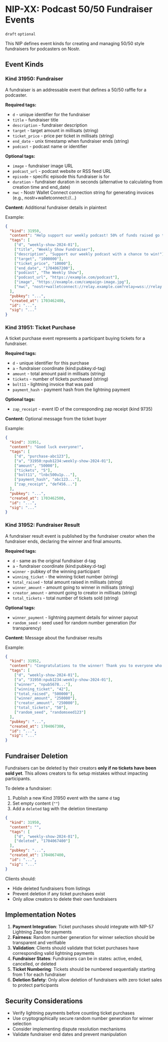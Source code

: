 # NIP-XX: Podcast 50/50 Fundraiser Events

`draft` `optional`

This NIP defines event kinds for creating and managing 50/50 style fundraisers for podcasters on Nostr.

## Event Kinds

### Kind 31950: Fundraiser

A fundraiser is an addressable event that defines a 50/50 raffle for a podcaster.

**Required tags:**
- `d` - unique identifier for the fundraiser
- `title` - fundraiser title
- `description` - fundraiser description
- `target` - target amount in millisats (string)
- `ticket_price` - price per ticket in millisats (string)
- `end_date` - unix timestamp when fundraiser ends (string)
- `podcast` - podcast name or identifier

**Optional tags:**
- `image` - fundraiser image URL
- `podcast_url` - podcast website or RSS feed URL
- `episode` - specific episode this fundraiser is for
- `duration` - fundraiser duration in seconds (alternative to calculating from creation time and end_date)
- `nwc` - Nostr Wallet Connect connection string for generating invoices (e.g., nostr+walletconnect://...)

**Content:** Additional fundraiser details in plaintext

Example:
```json
{
  "kind": 31950,
  "content": "Help support our weekly podcast! 50% of funds raised go to the winner, 50% helps us keep the show running.",
  "tags": [
    ["d", "weekly-show-2024-01"],
    ["title", "Weekly Show Fundraiser"],
    ["description", "Support our weekly podcast with a chance to win!"],
    ["target", "1000000"],
    ["ticket_price", "10000"],
    ["end_date", "1704067200"],
    ["podcast", "The Weekly Show"],
    ["podcast_url", "https://example.com/podcast"],
    ["image", "https://example.com/campaign-image.jpg"],
    ["nwc", "nostr+walletconnect://relay.example.com?relay=wss://relay.example.com&secret=...&pubkey=..."]
  ],
  "pubkey": "...",
  "created_at": 1703462400,
  "id": "...",
  "sig": "..."
}
```

### Kind 31951: Ticket Purchase

A ticket purchase event represents a participant buying tickets for a fundraiser.

**Required tags:**
- `d` - unique identifier for this purchase
- `a` - fundraiser coordinate (kind:pubkey:d-tag)
- `amount` - total amount paid in millisats (string)
- `tickets` - number of tickets purchased (string)
- `bolt11` - lightning invoice that was paid
- `payment_hash` - payment hash from the lightning payment

**Optional tags:**
- `zap_receipt` - event ID of the corresponding zap receipt (kind 9735)

**Content:** Optional message from the ticket buyer

Example:
```json
{
  "kind": 31951,
  "content": "Good luck everyone!",
  "tags": [
    ["d", "purchase-abc123"],
    ["a", "31950:npub1234:weekly-show-2024-01"],
    ["amount", "50000"],
    ["tickets", "5"],
    ["bolt11", "lnbc500u1p..."],
    ["payment_hash", "abc123..."],
    ["zap_receipt", "def456..."]
  ],
  "pubkey": "...",
  "created_at": 1703462500,
  "id": "...",
  "sig": "..."
}
```

### Kind 31952: Fundraiser Result

A fundraiser result event is published by the fundraiser creator when the fundraiser ends, declaring the winner and final amounts.

**Required tags:**
- `d` - same as the original fundraiser d-tag
- `a` - fundraiser coordinate (kind:pubkey:d-tag)
- `winner` - pubkey of the winning participant
- `winning_ticket` - the winning ticket number (string)
- `total_raised` - total amount raised in millisats (string)
- `winner_amount` - amount going to winner in millisats (string)
- `creator_amount` - amount going to creator in millisats (string)
- `total_tickets` - total number of tickets sold (string)

**Optional tags:**
- `winner_payment` - lightning payment details for winner payout
- `random_seed` - seed used for random number generation (for transparency)

**Content:** Message about the fundraiser results

Example:
```json
{
  "kind": 31952,
  "content": "Congratulations to the winner! Thank you to everyone who participated.",
  "tags": [
    ["d", "weekly-show-2024-01"],
    ["a", "31950:npub1234:weekly-show-2024-01"],
    ["winner", "npub5678..."],
    ["winning_ticket", "42"],
    ["total_raised", "500000"],
    ["winner_amount", "250000"],
    ["creator_amount", "250000"],
    ["total_tickets", "50"],
    ["random_seed", "randomseed123"]
  ],
  "pubkey": "...",
  "created_at": 1704067300,
  "id": "...",
  "sig": "..."
}
```

## Fundraiser Deletion

Fundraisers can be deleted by their creators **only if no tickets have been sold yet**. This allows creators to fix setup mistakes without impacting participants.

To delete a fundraiser:
1. Publish a new Kind 31950 event with the same `d` tag
2. Set empty content (`""`)
3. Add a `deleted` tag with the deletion timestamp

```json
{
  "kind": 31950,
  "content": "",
  "tags": [
    ["d", "weekly-show-2024-01"],
    ["deleted", "1704067400"]
  ],
  "pubkey": "...",
  "created_at": 1704067400,
  "id": "...",
  "sig": "..."
}
```

Clients should:
- Hide deleted fundraisers from listings
- Prevent deletion if any ticket purchases exist
- Only allow creators to delete their own fundraisers

## Implementation Notes

1. **Payment Integration**: Ticket purchases should integrate with NIP-57 Lightning Zaps for payments
2. **Fairness**: Random number generation for winner selection should be transparent and verifiable
3. **Validation**: Clients should validate that ticket purchases have corresponding valid lightning payments
4. **Fundraiser States**: Fundraisers can be in states: active, ended, cancelled, or deleted
5. **Ticket Numbering**: Tickets should be numbered sequentially starting from 1 for each fundraiser
6. **Deletion Safety**: Only allow deletion of fundraisers with zero ticket sales to protect participants

## Security Considerations

- Verify lightning payments before counting ticket purchases
- Use cryptographically secure random number generation for winner selection
- Consider implementing dispute resolution mechanisms
- Validate fundraiser end dates and prevent manipulation